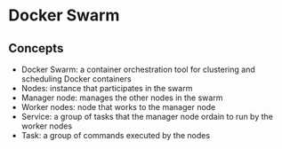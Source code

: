# Docker Swarm

## Concepts
- Docker Swarm: a container orchestration tool for clustering and scheduling Docker containers
- Nodes: instance that participates in the swarm
- Manager node: manages the other nodes in the swarm
- Worker nodes: node that works to the manager node
- Service: a group of tasks that the manager node ordain to run by the worker nodes
- Task: a group of commands executed by the nodes